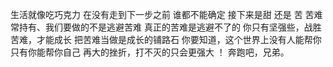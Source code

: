 生活就像吃巧克力
在没有走到下一步之前
谁都不能确定
接下来是甜 还是 苦
苦难常持有、我们要做的不是逃避苦难
真正的苦难是逃避不了的
你只有坚强些，战胜苦难，才能成长
把苦难当做是成长的铺路石
你要知道，这个世界上没有人能帮你
只有你能帮你自己
再大的挫折，打不灭的只会更强大
！
奔跑吧，兄弟。
